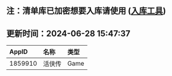 ## 注：清单库已加密想要入库请使用 ([入库工具](https://github.com/BlankTMing/ManifestAutoUpdate/releases))

## 更新时间：2024-06-28 15:47:37
| AppID | 名称 | 类型  |
| :-------------------- | :----------------------------- | :----------- |
| 1859910 | 活侠传| Game |
